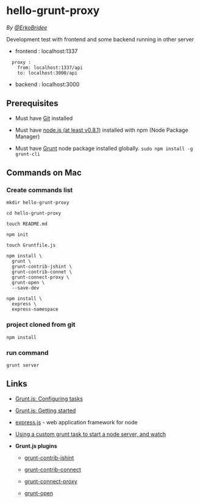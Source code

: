 # hello-grunt-proxy

*By [@ErkoBridee](https://twitter.com/erkobridee)*


Development test with frontend and some backend running in other server

* frontend : localhost:1337

```
  proxy : 
    from: localhost:1337/api 
    to: localhost:3000/api
```

* backend : localhost:3000


## Prerequisites

* Must have [Git](http://git-scm.com/) installed

* Must have [node.js (at least v0.8.1)](http://nodejs.org/) installed with npm (Node Package Manager)

* Must have [Grunt](https://github.com/gruntjs/grunt) node package installed globally.  `sudo npm install -g grunt-cli`


## Commands on Mac

### Create commands list

```
mkdir hello-grunt-proxy

cd hello-grunt-proxy

touch README.md

npm init

touch Gruntfile.js

npm install \
  grunt \
  grunt-contrib-jshint \
  grunt-contrib-connet \
  grunt-connect-proxy \
  grunt-open \
  --save-dev

npm install \
  express \
  express-namespace

```

### project cloned from git

```
npm install
```

### run command

```
grunt server
```

## Links

* [Grunt.js: Configuring tasks](http://gruntjs.com/configuring-tasks)

* [Grunt.js: Getting started](http://gruntjs.com/getting-started)

* [express.js](http://expressjs.com/) - web application framework for node

* [Using a custom grunt task to start a node server, and watch](https://coderwall.com/p/q-nx-w)

* **Grunt.js plugins**

  * [grunt-contrib-jshint](https://github.com/gruntjs/grunt-contrib-jshint)

  * [grunt-contrib-connect](https://github.com/gruntjs/grunt-contrib-connect)

  * [grunt-connect-proxy](https://github.com/drewzboto/grunt-connect-proxy)

  * [grunt-open](https://github.com/jsoverson/grunt-open)


